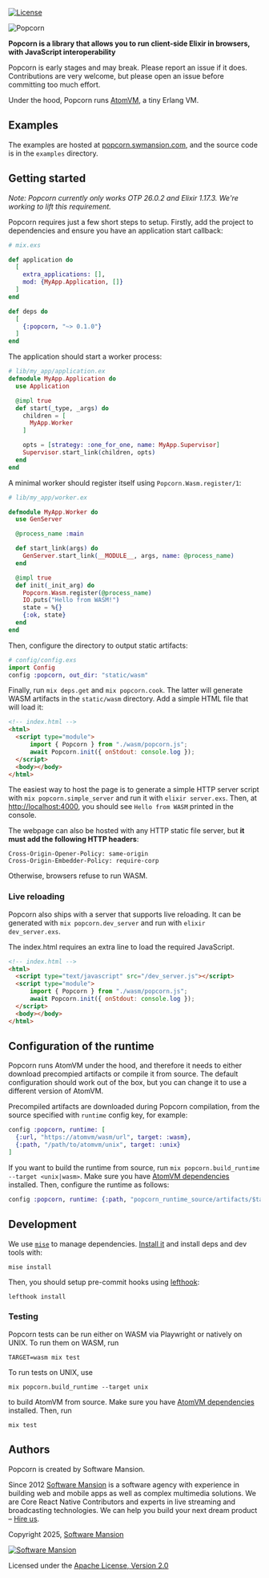 [![License](https://img.shields.io/badge/License-Apache%202.0-blue.svg)](LICENSE)

<picture>
  <source media="(prefers-color-scheme: dark)" srcset="https://raw.githubusercontent.com/software-mansion/popcorn/refs/heads/main/assets/dark-mode-logo.svg">
  <source media="(prefers-color-scheme: light)" srcset="https://raw.githubusercontent.com/software-mansion/popcorn/refs/heads/main/assets/light-mode-logo.svg">
  <img alt="Popcorn" src="https://raw.githubusercontent.com/software-mansion/popcorn/refs/heads/main/assets/fallback-logo.svg">
</picture>

**Popcorn is a library that allows you to run client-side Elixir in browsers, with JavaScript interoperability**

Popcorn is early stages and may break. Please report an issue if it does. Contributions are very welcome, but please open an issue before committing too much effort.

Under the hood, Popcorn runs [AtomVM](https://github.com/atomvm/AtomVM), a tiny Erlang VM.

## Examples

The examples are hosted at [popcorn.swmansion.com](https://popcorn.swmansion.com), and the source code is in the `examples` directory.

## Getting started

*Note: Popcorn currently only works OTP 26.0.2 and Elixir 1.17.3. We're working to lift this requirement.*

Popcorn requires just a few short steps to setup. Firstly, add the project to dependencies and ensure you have an application start callback:

```elixir
# mix.exs

def application do
  [
    extra_applications: [],
    mod: {MyApp.Application, []}
  ]
end

def deps do
  [
    {:popcorn, "~> 0.1.0"}
  ]
end
```

The application should start a worker process:

```elixir
# lib/my_app/application.ex
defmodule MyApp.Application do
  use Application

  @impl true
  def start(_type, _args) do
    children = [
      MyApp.Worker
    ]

    opts = [strategy: :one_for_one, name: MyApp.Supervisor]
    Supervisor.start_link(children, opts)
  end
end
```

A minimal worker should register itself using `Popcorn.Wasm.register/1`:

```elixir
# lib/my_app/worker.ex

defmodule MyApp.Worker do
  use GenServer

  @process_name :main

  def start_link(args) do
    GenServer.start_link(__MODULE__, args, name: @process_name)
  end

  @impl true
  def init(_init_arg) do
    Popcorn.Wasm.register(@process_name)
    IO.puts("Hello from WASM!")
    state = %{}
    {:ok, state}
  end
end
```

Then, configure the directory to output static artifacts:

```elixir
# config/config.exs
import Config
config :popcorn, out_dir: "static/wasm"
```

Finally, run `mix deps.get` and `mix popcorn.cook`. The latter will generate WASM artifacts in the `static/wasm` directory. Add a simple HTML file that will load it:

```html
<!-- index.html -->
<html>
  <script type="module">
      import { Popcorn } from "./wasm/popcorn.js";
      await Popcorn.init({ onStdout: console.log });
  </script>
  <body></body>
</html>
 ```

The easiest way to host the page is to generate a simple HTTP server script with `mix popcorn.simple_server` and run it with `elixir server.exs`. Then, at <http://localhost:4000>, you should see `Hello from WASM` printed in the console.

The webpage can also be hosted with any HTTP static file server, but **it must add the following HTTP headers**:

```
Cross-Origin-Opener-Policy: same-origin
Cross-Origin-Embedder-Policy: require-corp
```

Otherwise, browsers refuse to run WASM.

### Live reloading

Popcorn also ships with a server that supports live reloading. It can be generated with `mix popcorn.dev_server` and run with `elixir dev_server.exs`.

The index.html requires an extra line to load the required JavaScript.

```html
<!-- index.html -->
<html>
  <script type="text/javascript" src="/dev_server.js"></script>
  <script type="module">
      import { Popcorn } from "./wasm/popcorn.js";
      await Popcorn.init({ onStdout: console.log });
  </script>
  <body></body>
</html>
 ```

## Configuration of the runtime

Popcorn runs AtomVM under the hood, and therefore it needs to either download precompied artifacts or compile it from source. The default configuration should work out of the box, but you can change it to use a different version of AtomVM.

Precompiled artifacts are downloaded during Popcorn compilation, from the source specified with `runtime` config key, for example:

```elixir
config :popcorn, runtime: [
  {:url, "https://atomvm/wasm/url", target: :wasm},
  {:path, "/path/to/atomvm/unix", target: :unix}
]
```

If you want to build the runtime from source, run `mix popcorn.build_runtime --target <unix|wasm>`. Make sure you have [AtomVM dependencies](https://github.com/atomvm/atomvm?tab=readme-ov-file#dependencies) installed. Then, configure the runtime as follows:

```elixir
config :popcorn, runtime: {:path, "popcorn_runtime_source/artifacts/$target"}
```

## Development

We use [`mise`](https://mise.jdx.dev) to manage dependencies. [Install it](https://mise.jdx.dev/installing-mise.html) and install deps and dev tools with:

```shell
mise install
```

Then, you should setup pre-commit hooks using [lefthook](https://lefthook.dev):

```shell
lefthook install
```

### Testing

Popcorn tests can be run either on WASM via Playwright or natively on UNIX. To run them on WASM, run

```shell
TARGET=wasm mix test
```

To run tests on UNIX, use

```shell
mix popcorn.build_runtime --target unix
```

to build AtomVM from source. Make sure you have [AtomVM dependencies](https://github.com/atomvm/atomvm?tab=readme-ov-file#dependencies) installed. Then, run

```shell
mix test
```

## Authors

Popcorn is created by Software Mansion.

Since 2012 [Software Mansion](https://swmansion.com/) is a software agency with experience in building web and mobile apps as well as complex multimedia solutions. We are Core React Native Contributors and experts in live streaming and broadcasting technologies. We can help you build your next dream product – [Hire us](https://swmansion.com/contact/projects).

Copyright 2025, [Software Mansion](https://swmansion.com/)

[![Software Mansion](https://logo.swmansion.com/logo?color=white&variant=desktop&width=200&tag=membrane-github)](https://swmansion.com/)

Licensed under the [Apache License, Version 2.0](LICENSE)
